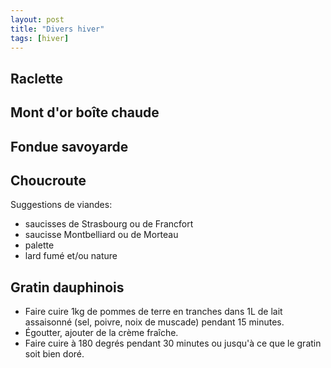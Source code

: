 ```yaml
---
layout: post
title: "Divers hiver"
tags: [hiver]
---
```


## Raclette
## Mont d'or boîte chaude
## Fondue savoyarde
## Choucroute
Suggestions de viandes:
* saucisses de Strasbourg ou de Francfort
* saucisse Montbelliard ou de Morteau
* palette
* lard fumé et/ou nature
## Gratin dauphinois
* Faire cuire 1kg de pommes de terre en tranches dans 1L de lait assaisonné (sel, poivre, noix de muscade) pendant 15 minutes.
* Égoutter, ajouter de la crème fraîche.
* Faire cuire à 180 degrés pendant 30 minutes ou jusqu'à ce que le gratin soit bien doré.
